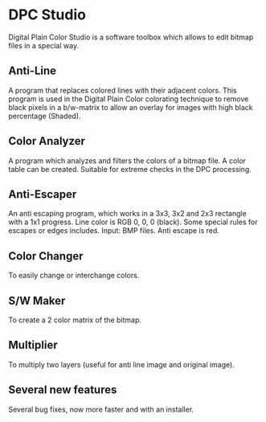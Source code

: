 
# DPC Studio

Digital Plain Color Studio is a software toolbox which allows to edit bitmap files in a special way.

## Anti-Line

A program that replaces colored lines with their adjacent colors. This program is used in the Digital Plain Color colorating technique to remove black pixels in a b/w-matrix to allow an overlay for images with high black percentage (Shaded).

## Color Analyzer

A program which analyzes and filters the colors of a bitmap file. A color table can be created. Suitable for extreme checks in the DPC processing.

## Anti-Escaper

An anti escaping program, which works in a 3x3, 3x2 and 2x3 rectangle with a 1x1 progress. Line color is RGB 0, 0, 0 (black). Some special rules for escapes or edges includes. Input: BMP files. Anti escape is red.

## Color Changer

To easily change or interchange colors.

## S/W Maker

To create a 2 color matrix of the bitmap.

## Multiplier

To multiply two layers (useful for anti line image and original image).

## Several new features

Several bug fixes, now more faster and with an installer.